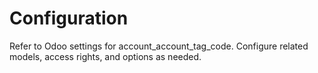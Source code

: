 # Configuration

Refer to Odoo settings for account_account_tag_code. Configure related models, access rights, and options as needed.
